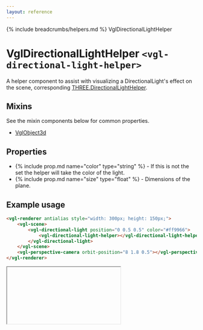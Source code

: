 ```yaml
---
layout: reference
---
```

{% include breadcrumbs/helpers.md %} VglDirectionalLightHelper
# VglDirectionalLightHelper `<vgl-directional-light-helper>`
A helper component to assist with visualizing a DirectionalLight's effect on the scene, corresponding [THREE.DirectionalLightHelper](https://threejs.org/docs/index.html#api/helpers/DirectionalLightHelper).
## Mixins
See the mixin components below for common properties.
* [VglObject3d](vgl-object3d)

## Properties
* {% include prop.md name="color" type="string" %} - If this is not the set the helper will take the color of the light.
* {% include prop.md name="size" type="float" %} - Dimensions of the plane.

## Example usage
```html
<vgl-renderer antialias style="width: 300px; height: 150px;">
    <vgl-scene>
        <vgl-directional-light position="0 0.5 0.5" color="#ff9966">
            <vgl-directional-light-helper></vgl-directional-light-helper>
        </vgl-directional-light>
    </vgl-scene>
    <vgl-perspective-camera orbit-position="8 1.8 0.5"></vgl-perspective-camera>
</vgl-renderer>
```
<div class="vgl-example"><iframe class="vgl-example__content" srcdoc="
    <style>
        body {
            margin: 0;
            overflow: hidden;
        }
        .vgl-canvas {
            height: 100vh;
        }
    </style>
    <vgl-renderer antialias class='vgl-canvas'>
        <vgl-scene>
            <vgl-directional-light position='0 0.5 0.5' color='#ff9966'>
                <vgl-directional-light-helper></vgl-directional-light-helper>
            </vgl-directional-light>
        </vgl-scene>
        <vgl-perspective-camera orbit-position='8 1.8 0.5'></vgl-perspective-camera>
    </vgl-renderer>
    <script src='../js/vue.min.js'></script>
    <script src='../js/three.min.js'></script>
    <script src='../js/vue-gl.js'></script>
    <script>
        Object.keys(VueGL).forEach(function(name) {
            Vue.component(name, VueGL[name]);
        });
        const vm = new Vue({
            el: '.vgl-canvas'
        });
    </script>
"></iframe></div>
<script src="https://unpkg.com/srcdoc-polyfill@1.0.0/srcdoc-polyfill.min.js"></script>
